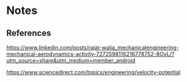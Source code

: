 # Notes


## References

https://www.linkedin.com/posts/rajat-walia_mechanicalengineering-mechanical-aerodynamics-activity-7272598116216778752-8OvL/?utm_source=share&utm_medium=member_android

https://www.sciencedirect.com/topics/engineering/velocity-potential
